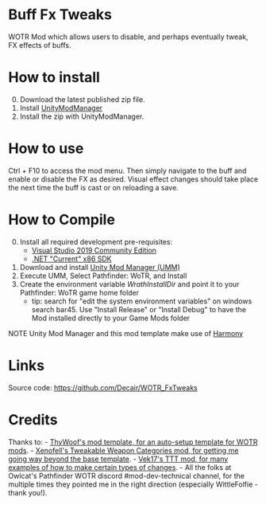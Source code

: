# Buff Fx Tweaks

WOTR Mod which allows users to disable, and perhaps eventually tweak, FX effects of buffs.

# How to install

0. Download the latest published zip file.
1. Install [UnityModManager](https://www.nexusmods.com/site/mods/21)
2. Install the zip with UnityModManager.

# How to use

Ctrl + F10 to access the mod menu. Then simply navigate to the buff and enable or disable the FX as desired.  Visual effect changes should take place the next time the buff is cast or on reloading a save.

# How to Compile

0. Install all required development pre-requisites:
	- [Visual Studio 2019 Community Edition](https://visualstudio.microsoft.com/downloads/)
	- [.NET "Current" x86 SDK](https://dotnet.microsoft.com/download/visual-studio-sdks)
1. Download and install [Unity Mod Manager (UMM)](https://www.nexusmods.com/site/mods/21)
2. Execute UMM, Select Pathfinder: WoTR, and Install
3. Create the environment variable *WrathInstallDir* and point it to your Pathfinder: WoTR game home folder
	- tip: search for "edit the system environment variables" on windows search bar45. Use "Install Release" or "Install Debug" to have the Mod installed directly to your Game Mods folder

NOTE Unity Mod Manager and this mod template make use of [Harmony](https://go.microsoft.com/fwlink/?linkid=874338)

# Links

Source code: https://github.com/Decair/WOTR_FxTweaks

# Credits

Thanks to:
	- [ThyWoof's mod template, for an auto-setup template for WOTR mods](https://github.com/ThyWoof/PathfinderWoTRModTemplate).
	- [Xenofell's Tweakable Weapon Categories mod, for getting me going way beyond the base template](https://github.com/cstamford/WOTR_TweakableWeaponCategories).
	- [Vek17's TTT mod, for many examples of how to make certain types of changes](https://github.com/Vek17/WrathMods-TabletopTweaks).
	- All the folks at Owlcat's Pathfinder WOTR discord #mod-dev-technical channel, for the multiple times they pointed me in the right direction (especially WittleFolfie - thank you!).

